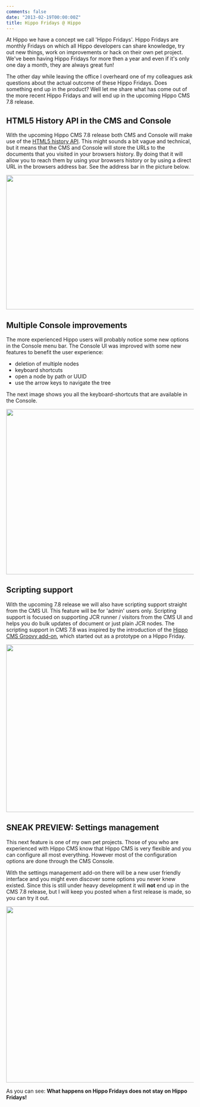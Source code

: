 ```yaml
---
comments: false
date: "2013-02-19T00:00:00Z"
title: Hippo Fridays @ Hippo
---
```


At Hippo we have a concept we call 'Hippo Fridays'. Hippo Fridays are monthly Fridays on which all Hippo developers can share knowledge, try out new things, work on improvements or hack on their own pet project. We've been having Hippo Fridays for more then a year and even if it's only one day a month, they are always great fun!

The other day while leaving the office I overheard one of my colleagues ask questions about the actual outcome of these Hippo Fridays. Does something end up in the product? Well let me share what has come out of the more recent Hippo Fridays and will end up in the upcoming Hippo CMS 7.8 release.

## HTML5 History API in the CMS and Console

With the upcoming Hippo CMS 7.8 release both CMS and Console will make use of the <a href="https://developer.mozilla.org/en-US/docs/DOM/Manipulating_the_browser_history" target="_blank">HTML5 history API</a>. This might sounds a bit vague and technical, but it means that the CMS and Console will store the URLs to the documents that you visited in your browsers history. By doing that it will allow you to reach them by using your browsers history or by using a direct URL in the browsers address bar. See the address bar in the picture below.

<img border="0" height="361" src="http://2.bp.blogspot.com/-eC3km9I8f1I/UQZADyyTZJI/AAAAAAAAAkE/_tYPm2OiDg0/s640/CapturFiles-20130128_1001.png" width="640" />

## Multiple Console improvements

The more experienced Hippo users will probably notice some new options in the Console menu bar.
The Console UI was improved with some new features to benefit the user experience:

+ deletion of multiple nodes
+ keyboard shortcuts
+ open a node by path or UUID
+ use the arrow keys to navigate the tree

The next image shows you all the keyboard-shortcuts that are available in the Console.

<img border="0" height="444" src="http://3.bp.blogspot.com/-PnfTVdMy4PA/UQZEv3uTtQI/AAAAAAAAAkk/eh6T3t8pVRg/s640/CapturFiles-20130128_1001_2.png" width="640" />

## Scripting support

With the upcoming 7.8 release we will also have scripting support straight from the CMS UI. This feature will be for 'admin' users only. Scripting support is focused on supporting JCR runner / visitors from the CMS UI and helps you do bulk updates of document or just plain JCR nodes. The scripting support in CMS 7.8 was inspired by the introduction of the <a href="http://blog.jeroenreijn.com/2012/05/introducing-hippo-cms-groovy-add-on.html" target="_blank">Hippo CMS Groovy add-on</a>, which started out as a prototype on a Hippo Friday.

<img border="0" height="450" src="http://4.bp.blogspot.com/-2Mj6xmhuZlg/UQZC3NQqxCI/AAAAAAAAAkU/UDvcv67VHGU/s640/CapturFiles-20130128_1001_1.png" width="640" />

## SNEAK PREVIEW: Settings management

This next feature is one of my own pet projects. Those of you who are experienced with Hippo CMS know that Hippo CMS is very flexible and you can configure all most everything. However most of the configuration options are done through the CMS Console.

With the settings management add-on there will be a new user friendly interface and you might even discover some options you never knew existed. Since this is still under heavy development it will <b>not</b> end up in the CMS 7.8 release, but I will keep you posted when a first release is made, so you can try it out.

<img border="0" height="473" src="http://3.bp.blogspot.com/-t23JJ_U5xxc/URoQRna9D5I/AAAAAAAAAk8/SSBrgo9fi5A/s640/hippo-settings-addon.png" width="640" />

As you can see: <b>What happens on Hippo Fridays does not stay on Hippo Fridays!</b>
